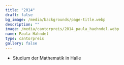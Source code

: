 ```yaml
---
title: "2014"
draft: false
bg_image: /media/backgrounds/page-title.webp
description: ""
image: /media/cantorpreis/2014_paula_haehndel.webp
name: Paula Hähndel
type: cantorpreis
gallery: false
---
```

- Studium der Mathematik in Halle
